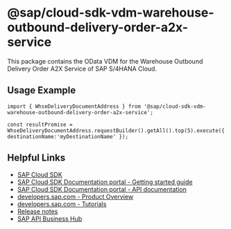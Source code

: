 # @sap/cloud-sdk-vdm-warehouse-outbound-delivery-order-a2x-service

This package contains the OData VDM for the Warehouse Outbound Delivery Order A2X Service of SAP S/4HANA Cloud.

## Usage Example
```
import { WhseDeliveryDocumentAddress } from '@sap/cloud-sdk-vdm-warehouse-outbound-delivery-order-a2x-service';

const resultPromise = WhseDeliveryDocumentAddress.requestBuilder().getAll().top(5).execute({ destinationName:'myDestinationName' });

```

## Helpful Links

- [SAP Cloud SDK](https://github.com/SAP/cloud-sdk-js)
- [SAP Cloud SDK Documentation portal - Getting started guide](https://sap.github.io/cloud-sdk/docs/js/getting-started)
- [SAP Cloud SDK Documentation portal - API documentation](https://sap.github.io/cloud-sdk/docs/js/api)
- [developers.sap.com - Product Overview](https://developers.sap.com/topics/cloud-sdk.html)
- [developers.sap.com - Tutorials](https://developers.sap.com/tutorial-navigator.html?tag=software-product:technology-platform/sap-cloud-sdk&tag=tutorial:type/tutorial&tag=programming-tool:javascript)
- [Release notes](https://help.sap.com/doc/2324e9c3b28748a4ae2ad08166d77675/1.0/en-US/js-index.html)
- [SAP API Business Hub](https://api.sap.com/)
